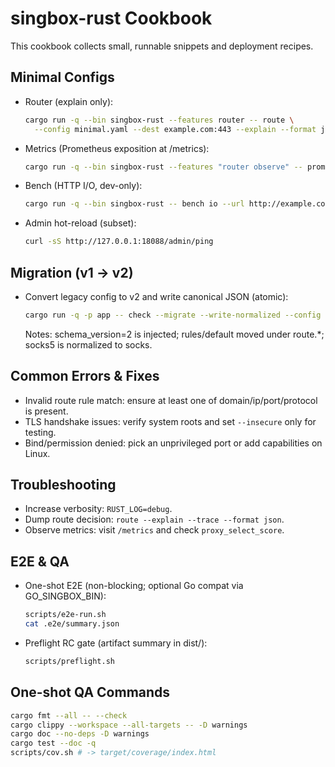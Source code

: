 # singbox-rust Cookbook

This cookbook collects small, runnable snippets and deployment recipes.

## Minimal Configs

- Router (explain only):
  ```bash
  cargo run -q --bin singbox-rust --features router -- route \
    --config minimal.yaml --dest example.com:443 --explain --format json
  ```

- Metrics (Prometheus exposition at /metrics):
  ```bash
  cargo run -q --bin singbox-rust --features "router observe" -- prom scrape --addr 127.0.0.1:9100
  ```

- Bench (HTTP I/O, dev-only):
  ```bash
  cargo run -q --bin singbox-rust -- bench io --url http://example.com --requests 0 --json
  ```

- Admin hot-reload (subset):
  ```bash
  curl -sS http://127.0.0.1:18088/admin/ping
  ```

## Migration (v1 → v2)

- Convert legacy config to v2 and write canonical JSON (atomic):
  ```bash
  cargo run -q -p app -- check --migrate --write-normalized --config examples/v1.yaml --out target/out.v2.json
  ```
  Notes: schema_version=2 is injected; rules/default moved under route.*; socks5 is normalized to socks.

## Common Errors & Fixes

- Invalid route rule match: ensure at least one of domain/ip/port/protocol is present.
- TLS handshake issues: verify system roots and set `--insecure` only for testing.
- Bind/permission denied: pick an unprivileged port or add capabilities on Linux.

## Troubleshooting

- Increase verbosity: `RUST_LOG=debug`.
- Dump route decision: `route --explain --trace --format json`.
- Observe metrics: visit `/metrics` and check `proxy_select_score`.

## E2E & QA

- One-shot E2E (non-blocking; optional Go compat via GO_SINGBOX_BIN):
  ```bash
  scripts/e2e-run.sh
  cat .e2e/summary.json
  ```
- Preflight RC gate (artifact summary in dist/):
  ```bash
  scripts/preflight.sh
  ```

## One-shot QA Commands

```bash
cargo fmt --all -- --check
cargo clippy --workspace --all-targets -- -D warnings
cargo doc --no-deps -D warnings
cargo test --doc -q
scripts/cov.sh # -> target/coverage/index.html
```
